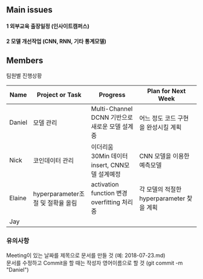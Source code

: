 ## Main issues   
#### 1 외부교육 출장일정 (인사이트캠퍼스)
#### 2 모델 개선작업 (CNN, RNN, 기타 통계모델)  
  
## Members  
팀원별 진행상황  

|  Name   |   Project or Task  |          Progress              |    Plan for Next Week |
| ------- |  ----------------- | ------------------------------ | ----------------------|
| Daniel  | 모델 관리  | Multi-Channel DCNN 기반으로 새로운 모델 설계 중  | 어느 정도 코드 구현을 완성시킬 계획  |
| Nick    | 코인데이터 관리 | 이더리움 30Min 데이터 insert, CNN모델 설계예정 | CNN 모델을 이용한 예측모델  |
| Elaine  | hyperparameter조절 및 절확율 올림 | activation function 변경 overfitting 처리중  | 각 모델의 적절한 hyperparameter 찾을 계획   |
|  Jay       |                    |                                |                       |


### 유의사항  
Meeting이 있는 날짜를 제목으로 문서를 만들 것 (예: 2018-07-23.md)  
문서를 수정하고 Commit을 할 때는 작성자 영어이름으로 할 것 (git commit -m "Daniel")
